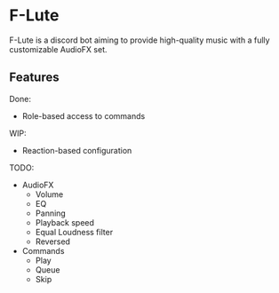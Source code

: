 # F-Lute

F-Lute is a discord bot aiming to provide high-quality music with a fully customizable AudioFX set.

## Features

Done:

- Role-based access to commands

WIP:

- Reaction-based configuration

TODO:

- AudioFX
  - Volume
  - EQ
  - Panning
  - Playback speed
  - Equal Loudness filter
  - Reversed
- Commands
  - Play
  - Queue
  - Skip

